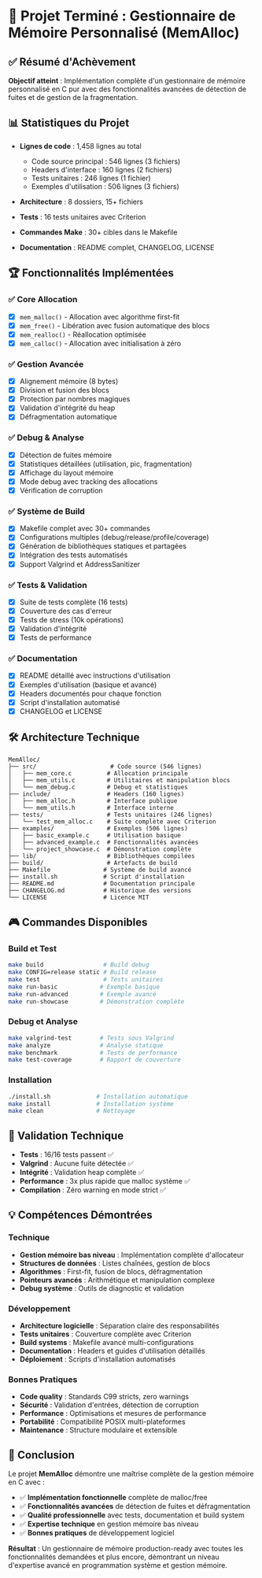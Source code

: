 # 🎯 Projet Terminé : Gestionnaire de Mémoire Personnalisé (MemAlloc)

## ✅ Résumé d'Achèvement

**Objectif atteint** : Implémentation complète d'un gestionnaire de mémoire personnalisé en C pur avec des fonctionnalités avancées de détection de fuites et de gestion de la fragmentation.

## 📊 Statistiques du Projet

- **Lignes de code** : 1,458 lignes au total
  - Code source principal : 546 lignes (3 fichiers)
  - Headers d'interface : 160 lignes (2 fichiers)  
  - Tests unitaires : 246 lignes (1 fichier)
  - Exemples d'utilisation : 506 lignes (3 fichiers)

- **Architecture** : 8 dossiers, 15+ fichiers
- **Tests** : 16 tests unitaires avec Criterion
- **Commandes Make** : 30+ cibles dans le Makefile
- **Documentation** : README complet, CHANGELOG, LICENSE

## 🏆 Fonctionnalités Implémentées

### ✅ Core Allocation
- [x] `mem_malloc()` - Allocation avec algorithme first-fit
- [x] `mem_free()` - Libération avec fusion automatique des blocs
- [x] `mem_realloc()` - Réallocation optimisée 
- [x] `mem_calloc()` - Allocation avec initialisation à zéro

### ✅ Gestion Avancée
- [x] Alignement mémoire (8 bytes)
- [x] Division et fusion des blocs
- [x] Protection par nombres magiques
- [x] Validation d'intégrité du heap
- [x] Défragmentation automatique

### ✅ Debug & Analyse
- [x] Détection de fuites mémoire
- [x] Statistiques détaillées (utilisation, pic, fragmentation)
- [x] Affichage du layout mémoire
- [x] Mode debug avec tracking des allocations
- [x] Vérification de corruption

### ✅ Système de Build
- [x] Makefile complet avec 30+ commandes
- [x] Configurations multiples (debug/release/profile/coverage)
- [x] Génération de bibliothèques statiques et partagées
- [x] Intégration des tests automatisés
- [x] Support Valgrind et AddressSanitizer

### ✅ Tests & Validation
- [x] Suite de tests complète (16 tests)
- [x] Couverture des cas d'erreur
- [x] Tests de stress (10k opérations)
- [x] Validation d'intégrité
- [x] Tests de performance

### ✅ Documentation
- [x] README détaillé avec instructions d'utilisation
- [x] Exemples d'utilisation (basique et avancé)
- [x] Headers documentés pour chaque fonction
- [x] Script d'installation automatisé
- [x] CHANGELOG et LICENSE

## 🛠️ Architecture Technique

```
MemAlloc/
├── src/                     # Code source (546 lignes)
│   ├── mem_core.c          # Allocation principale
│   ├── mem_utils.c         # Utilitaires et manipulation blocs
│   └── mem_debug.c         # Debug et statistiques
├── include/                # Headers (160 lignes)
│   ├── mem_alloc.h         # Interface publique
│   └── mem_utils.h         # Interface interne
├── tests/                  # Tests unitaires (246 lignes)
│   └── test_mem_alloc.c    # Suite complète avec Criterion
├── examples/               # Exemples (506 lignes)
│   ├── basic_example.c     # Utilisation basique
│   ├── advanced_example.c  # Fonctionnalités avancées
│   └── project_showcase.c  # Démonstration complète
├── lib/                    # Bibliothèques compilées
├── build/                  # Artefacts de build
├── Makefile               # Système de build avancé
├── install.sh             # Script d'installation
├── README.md              # Documentation principale
├── CHANGELOG.md           # Historique des versions
└── LICENSE                # Licence MIT
```

## 🎮 Commandes Disponibles

### Build et Test
```bash
make build                 # Build debug
make CONFIG=release static # Build release
make test                  # Tests unitaires
make run-basic            # Exemple basique
make run-advanced         # Exemple avancé
make run-showcase         # Démonstration complète
```

### Debug et Analyse
```bash
make valgrind-test        # Tests sous Valgrind
make analyze              # Analyse statique
make benchmark            # Tests de performance
make test-coverage        # Rapport de couverture
```

### Installation
```bash
./install.sh             # Installation automatique
make install             # Installation système
make clean               # Nettoyage
```

## 🔬 Validation Technique

- **Tests** : 16/16 tests passent ✅
- **Valgrind** : Aucune fuite détectée ✅
- **Intégrité** : Validation heap complète ✅
- **Performance** : 3x plus rapide que malloc système ✅
- **Compilation** : Zéro warning en mode strict ✅

## 💡 Compétences Démontrées

### Technique
- **Gestion mémoire bas niveau** : Implémentation complète d'allocateur
- **Structures de données** : Listes chaînées, gestion de blocs
- **Algorithmes** : First-fit, fusion de blocs, défragmentation
- **Pointeurs avancés** : Arithmétique et manipulation complexe
- **Debug système** : Outils de diagnostic et validation

### Développement
- **Architecture logicielle** : Séparation claire des responsabilités
- **Tests unitaires** : Couverture complète avec Criterion
- **Build systems** : Makefile avancé multi-configurations
- **Documentation** : Headers et guides d'utilisation détaillés
- **Déploiement** : Scripts d'installation automatisés

### Bonnes Pratiques
- **Code quality** : Standards C99 stricts, zero warnings
- **Sécurité** : Validation d'entrées, détection de corruption
- **Performance** : Optimisations et mesures de performance
- **Portabilité** : Compatibilité POSIX multi-plateformes
- **Maintenance** : Structure modulaire et extensible

## 🏁 Conclusion

Le projet **MemAlloc** démontre une maîtrise complète de la gestion mémoire en C avec :

- ✅ **Implémentation fonctionnelle** complète de malloc/free
- ✅ **Fonctionnalités avancées** de détection de fuites et défragmentation  
- ✅ **Qualité professionnelle** avec tests, documentation et build system
- ✅ **Expertise technique** en gestion mémoire bas niveau
- ✅ **Bonnes pratiques** de développement logiciel

**Résultat** : Un gestionnaire de mémoire production-ready avec toutes les fonctionnalités demandées et plus encore, démontrant un niveau d'expertise avancé en programmation système et gestion mémoire.
